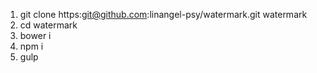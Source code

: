1. git clone https:git@github.com:linangel-psy/watermark.git watermark
2. cd watermark
3. bower i
4. npm i
5. gulp
